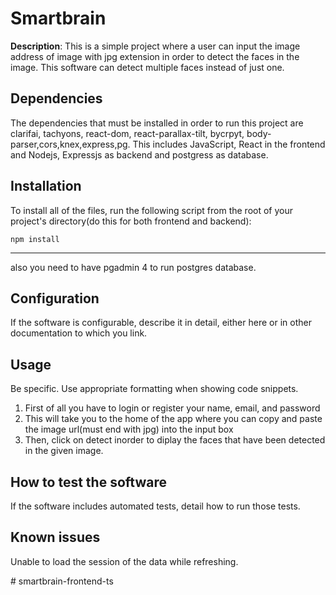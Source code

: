 

# Smartbrain

**Description**:  This is a simple project where a user can input the image address of image with jpg extension in order to detect the faces in the image. This software can detect multiple faces instead of just one.

## Dependencies

The dependencies that must be installed in order to run this project are clarifai, tachyons, react-dom, react-parallax-tilt, bycrpyt, body-parser,cors,knex,express,pg.
This includes JavaScript, React in the frontend and Nodejs, Expressjs as backend and postgress as database.

## Installation

To install all of the files, run the following script from the root of your project's directory(do this for both frontend and backend):

```
npm install
```

----
also you need to have pgadmin 4 to run postgres database.

## Configuration

If the software is configurable, describe it in detail, either here or in other documentation to which you link.

## Usage
 
Be specific.
Use appropriate formatting when showing code snippets.
1. First of all you have to login or register your name, email, and password 
2. This will take you to the home of the app where you can copy and paste the image url(must end with jpg) into the input box
3. Then, click on detect inorder to diplay the faces that have been detected in the given image.

## How to test the software

If the software includes automated tests, detail how to run those tests.

## Known issues

Unable to load the session of the data while refreshing.

#   s m a r t b r a i n - f r o n t e n d - t s  
 